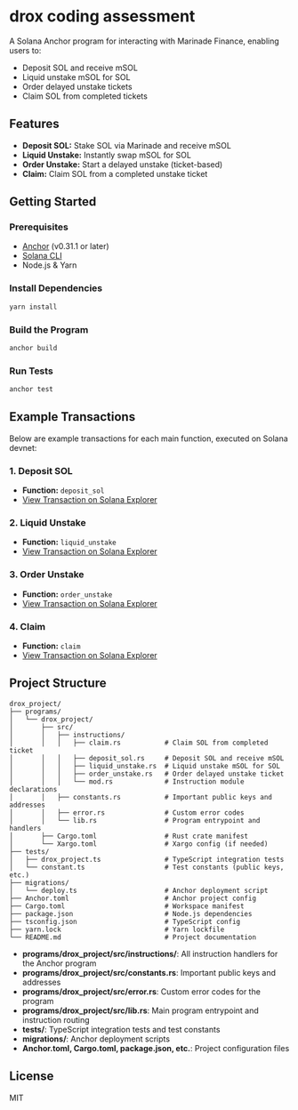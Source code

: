 # drox coding assessment

A Solana Anchor program for interacting with Marinade Finance, enabling users to:
- Deposit SOL and receive mSOL
- Liquid unstake mSOL for SOL
- Order delayed unstake tickets
- Claim SOL from completed tickets

## Features
- **Deposit SOL:** Stake SOL via Marinade and receive mSOL
- **Liquid Unstake:** Instantly swap mSOL for SOL
- **Order Unstake:** Start a delayed unstake (ticket-based)
- **Claim:** Claim SOL from a completed unstake ticket

## Getting Started

### Prerequisites
- [Anchor](https://book.anchor-lang.com/chapter_2/installation.html) (v0.31.1 or later)
- [Solana CLI](https://docs.solana.com/cli/install-solana-cli-tools)
- Node.js & Yarn

### Install Dependencies
```sh
yarn install
```

### Build the Program
```sh
anchor build
```

### Run Tests
```sh
anchor test
```

## Example Transactions

Below are example transactions for each main function, executed on Solana devnet:

### 1. Deposit SOL
- **Function:** `deposit_sol`
- [View Transaction on Solana Explorer](https://explorer.solana.com/tx/3tSVN3T93LWxdPwJ36xWFJHCLGmwmcHzSWCk4hosdpEkirVgmCjjqwjszRC53rfsvtPwretDMtkMY19PeBAHmo1K?cluster=devnet)

### 2. Liquid Unstake
- **Function:** `liquid_unstake`
- [View Transaction on Solana Explorer](https://explorer.solana.com/tx/32N42gf1z8yooQ3LXSUkr3mgSgdXjFDxGJNrR4uhPqGZ8zRQ7UEDokEDyjxFXG1ZsWB8iAeJtvjFCNDtnvLin5hh?cluster=devnet)

### 3. Order Unstake
- **Function:** `order_unstake`
- [View Transaction on Solana Explorer](https://explorer.solana.com/tx/5qjY3CocFfU91a8S5QKnDrGG3usNteNP3JBf5LYoLqbGz2vyMDmq4g9izpngajS4c2Ea2aX9og4NNK2Jo5AWwrnL?cluster=devnet)

### 4. Claim
- **Function:** `claim`
- [View Transaction on Solana Explorer](https://explorer.solana.com/tx/3n1q6xe8pQ7PdUWfT2nYPHoFXNFyeyQnFrF7b4KuxK6H55MamQXjyHRL4Y1mHdoJG5EgTGvj59TjMxBPb3ehoShW?cluster=devnet)

## Project Structure

```
drox_project/
├── programs/
│   └── drox_project/
│       ├── src/
│       │   ├── instructions/
│       │   │   ├── claim.rs           # Claim SOL from completed ticket
│       │   │   ├── deposit_sol.rs     # Deposit SOL and receive mSOL
│       │   │   ├── liquid_unstake.rs  # Liquid unstake mSOL for SOL
│       │   │   ├── order_unstake.rs   # Order delayed unstake ticket
│       │   │   └── mod.rs             # Instruction module declarations
│       │   ├── constants.rs           # Important public keys and addresses
│       │   ├── error.rs               # Custom error codes
│       │   └── lib.rs                 # Program entrypoint and handlers
│       ├── Cargo.toml                 # Rust crate manifest
│       └── Xargo.toml                 # Xargo config (if needed)
├── tests/
│   ├── drox_project.ts                # TypeScript integration tests
│   └── constant.ts                    # Test constants (public keys, etc.)
├── migrations/
│   └── deploy.ts                      # Anchor deployment script
├── Anchor.toml                        # Anchor project config
├── Cargo.toml                         # Workspace manifest
├── package.json                       # Node.js dependencies
├── tsconfig.json                      # TypeScript config
├── yarn.lock                          # Yarn lockfile
└── README.md                          # Project documentation
```

- **programs/drox_project/src/instructions/**: All instruction handlers for the Anchor program
- **programs/drox_project/src/constants.rs**: Important public keys and addresses
- **programs/drox_project/src/error.rs**: Custom error codes for the program
- **programs/drox_project/src/lib.rs**: Main program entrypoint and instruction routing
- **tests/**: TypeScript integration tests and test constants
- **migrations/**: Anchor deployment scripts
- **Anchor.toml, Cargo.toml, package.json, etc.**: Project configuration files

## License
MIT

